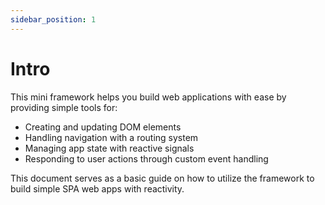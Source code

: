 ```yaml
---
sidebar_position: 1
---
```


# Intro

This mini framework helps you build web applications with ease by providing simple tools for:

- Creating and updating DOM elements
- Handling navigation with a routing system
- Managing app state with reactive signals
- Responding to user actions through custom event handling

This document serves as a basic guide on how to utilize the framework to build
simple SPA web apps with reactivity.
